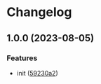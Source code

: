 # Changelog

## 1.0.0 (2023-08-05)


### Features

* init ([59230a2](https://github.com/DappyKit/my-library/commit/59230a25a702dd6de47a524454d03ca420a7a50e))
